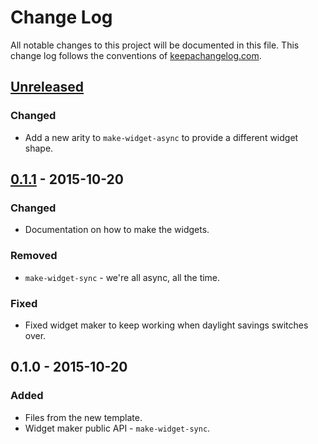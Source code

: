 # Change Log
All notable changes to this project will be documented in this file. This change log follows the conventions of [keepachangelog.com](http://keepachangelog.com/).

## [Unreleased][unreleased]
### Changed
- Add a new arity to `make-widget-async` to provide a different widget shape.

## [0.1.1] - 2015-10-20
### Changed
- Documentation on how to make the widgets.

### Removed
- `make-widget-sync` - we're all async, all the time.

### Fixed
- Fixed widget maker to keep working when daylight savings switches over.

## 0.1.0 - 2015-10-20
### Added
- Files from the new template.
- Widget maker public API - `make-widget-sync`.

[unreleased]: https://github.com/your-name/aws-teste/compare/0.1.1...HEAD
[0.1.1]: https://github.com/your-name/aws-teste/compare/0.1.0...0.1.1
